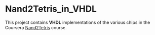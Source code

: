 # Nand2Tetris_in_VHDL
This project contains **VHDL** implementations of the various chips in the Coursera [Nand2Tetris](https://www.coursera.org/learn/build-a-computer?irclickid=RJuSrZwrixyPWrHXgexp23u5UkFy74X71SKcyE0&irgwc=1&utm_campaign=3919688&utm_content=b2c&utm_medium=partners&utm_source=impact) course.
